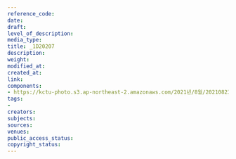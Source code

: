 ```yaml
---
reference_code: 
date: 
draft: 
level_of_description: 
media_type: 
title: _1D20207
description: 
weight: 
modified_at: 
created_at: 
link: 
components:
- https://kctu-photo.s3.ap-northeast-2.amazonaws.com/2021년/8월/20210823_전국+6개+지하철+노조+총투쟁+선포+기자회견/_1D20207.jpg
tags:
- 
creators: 
subjects: 
sources: 
venues: 
public_access_status: 
copyright_status: 
---
```

